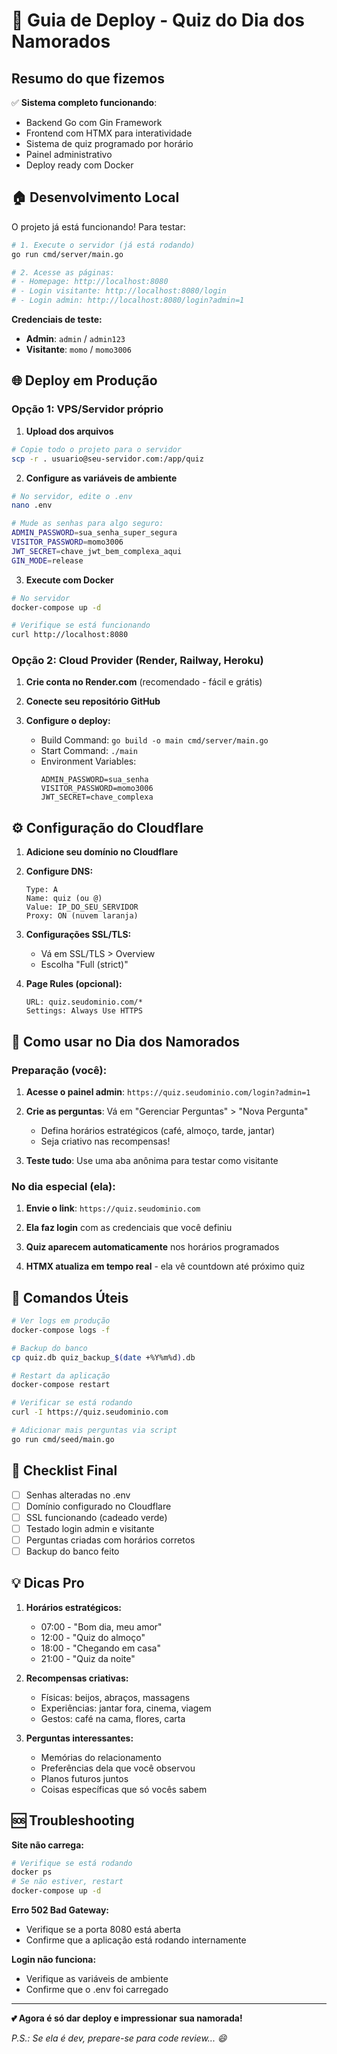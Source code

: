 # 🚀 Guia de Deploy - Quiz do Dia dos Namorados

## Resumo do que fizemos

✅ **Sistema completo funcionando**:
- Backend Go com Gin Framework
- Frontend com HTMX para interatividade
- Sistema de quiz programado por horário
- Painel administrativo
- Deploy ready com Docker

## 🏠 Desenvolvimento Local

O projeto já está funcionando! Para testar:

```bash
# 1. Execute o servidor (já está rodando)
go run cmd/server/main.go

# 2. Acesse as páginas:
# - Homepage: http://localhost:8080
# - Login visitante: http://localhost:8080/login
# - Login admin: http://localhost:8080/login?admin=1
```

**Credenciais de teste:**
- **Admin**: `admin` / `admin123`
- **Visitante**: `momo` / `momo3006`

## 🌐 Deploy em Produção

### Opção 1: VPS/Servidor próprio

1. **Upload dos arquivos**
```bash
# Copie todo o projeto para o servidor
scp -r . usuario@seu-servidor.com:/app/quiz
```

2. **Configure as variáveis de ambiente**
```bash
# No servidor, edite o .env
nano .env

# Mude as senhas para algo seguro:
ADMIN_PASSWORD=sua_senha_super_segura
VISITOR_PASSWORD=momo3006
JWT_SECRET=chave_jwt_bem_complexa_aqui
GIN_MODE=release
```

3. **Execute com Docker**
```bash
# No servidor
docker-compose up -d

# Verifique se está funcionando
curl http://localhost:8080
```

### Opção 2: Cloud Provider (Render, Railway, Heroku)

1. **Crie conta no Render.com** (recomendado - fácil e grátis)

2. **Conecte seu repositório GitHub**

3. **Configure o deploy:**
   - Build Command: `go build -o main cmd/server/main.go`
   - Start Command: `./main`
   - Environment Variables:
     ```     GIN_MODE=release
     ADMIN_PASSWORD=sua_senha
     VISITOR_PASSWORD=momo3006
     JWT_SECRET=chave_complexa
     ```

## ⚙️ Configuração do Cloudflare

1. **Adicione seu domínio no Cloudflare**

2. **Configure DNS:**
   ```
   Type: A
   Name: quiz (ou @)
   Value: IP_DO_SEU_SERVIDOR
   Proxy: ON (nuvem laranja)
   ```

3. **Configurações SSL/TLS:**
   - Vá em SSL/TLS > Overview
   - Escolha "Full (strict)"

4. **Page Rules (opcional):**
   ```
   URL: quiz.seudominio.com/*
   Settings: Always Use HTTPS
   ```

## 📱 Como usar no Dia dos Namorados

### Preparação (você):

1. **Acesse o painel admin**: `https://quiz.seudominio.com/login?admin=1`

2. **Crie as perguntas**: Vá em "Gerenciar Perguntas" > "Nova Pergunta"
   - Defina horários estratégicos (café, almoço, tarde, jantar)
   - Seja criativo nas recompensas!

3. **Teste tudo**: Use uma aba anônima para testar como visitante

### No dia especial (ela):

1. **Envie o link**: `https://quiz.seudominio.com`

2. **Ela faz login** com as credenciais que você definiu

3. **Quiz aparecem automaticamente** nos horários programados

4. **HTMX atualiza em tempo real** - ela vê countdown até próximo quiz

## 🔧 Comandos Úteis

```bash
# Ver logs em produção
docker-compose logs -f

# Backup do banco
cp quiz.db quiz_backup_$(date +%Y%m%d).db

# Restart da aplicação
docker-compose restart

# Verificar se está rodando
curl -I https://quiz.seudominio.com

# Adicionar mais perguntas via script
go run cmd/seed/main.go
```

## 🚨 Checklist Final

- [ ] Senhas alteradas no .env
- [ ] Domínio configurado no Cloudflare
- [ ] SSL funcionando (cadeado verde)
- [ ] Testado login admin e visitante
- [ ] Perguntas criadas com horários corretos
- [ ] Backup do banco feito

## 💡 Dicas Pro

1. **Horários estratégicos:**
   - 07:00 - "Bom dia, meu amor"
   - 12:00 - "Quiz do almoço"
   - 18:00 - "Chegando em casa"
   - 21:00 - "Quiz da noite"

2. **Recompensas criativas:**
   - Físicas: beijos, abraços, massagens
   - Experiências: jantar fora, cinema, viagem
   - Gestos: café na cama, flores, carta

3. **Perguntas interessantes:**
   - Memórias do relacionamento
   - Preferências dela que você observou
   - Planos futuros juntos
   - Coisas específicas que só vocês sabem

## 🆘 Troubleshooting

**Site não carrega:**
```bash
# Verifique se está rodando
docker ps
# Se não estiver, restart
docker-compose up -d
```

**Erro 502 Bad Gateway:**
- Verifique se a porta 8080 está aberta
- Confirme que a aplicação está rodando internamente

**Login não funciona:**
- Verifique as variáveis de ambiente
- Confirme que o .env foi carregado

---

**💕 Agora é só dar deploy e impressionar sua namorada!**

*P.S.: Se ela é dev, prepare-se para code review... 😄*
